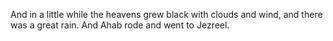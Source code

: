 And in a little while the heavens grew black with clouds and wind, and there was a great rain. And Ahab rode and went to Jezreel.
